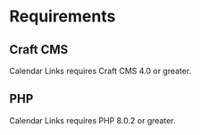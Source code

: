 # Requirements

## Craft CMS
Calendar Links requires Craft CMS 4.0 or greater.

## PHP
Calendar Links requires PHP 8.0.2 or greater.

